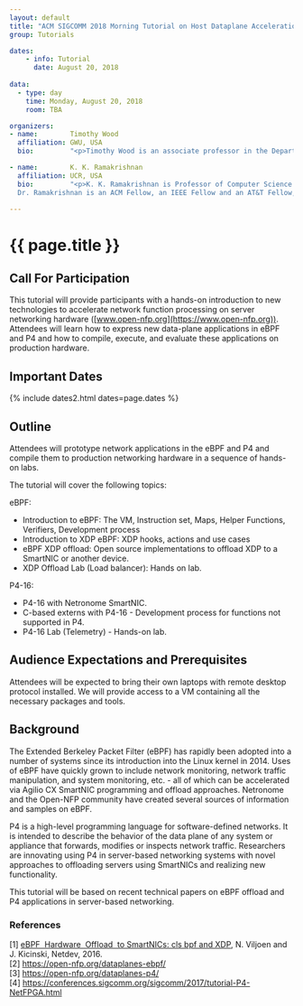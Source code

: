 ```yaml
---
layout: default
title: "ACM SIGCOMM 2018 Morning Tutorial on Host Dataplane Acceleration (HDA)"
group: Tutorials

dates:
    - info: Tutorial
      date: August 20, 2018
      
data:
  - type: day
    time: Monday, August 20, 2018
    room: TBA

organizers:
- name:        Timothy Wood
  affiliation: GWU, USA
  bio:         "<p>Timothy Wood is an associate professor in the Department of Computer Science at George Washington University. Before joining GW, he received a doctoral degree in computer science from the University of Massachusetts Amherst and a bachelor’s degree in electrical and computer engineering from Rutgers University. His research studies how new virtualization technologies can provide application agnostic tools that improve performance, efficiency, and reliability in cloud computing data centers and software-based networks. His PhD thesis received the UMass CS Outstanding Dissertation Award, his students have voted him CS Professor of the Year, and he has won three best paper awards, a Google Faculty Research Award, and an NSF Career award.</p>"

- name:        K. K. Ramakrishnan
  affiliation: UCR, USA
  bio:         "<p>K. K. Ramakrishnan is Professor of Computer Science and Engineering at the University of California, Riverside. Previously, he was a Distinguished Member of Technical Staff at AT&T Labs-Research. He joined AT&T Bell Labs in 1994 and was with AT&T Labs-Research since its inception in 1996. Prior to 1994, he was a Technical Director and Consulting Engineer in Networking at Digital Equipment Corporation. Between 2000 and 2002, he was at TeraOptic Networks, Inc., as Founder and Vice President.<br/>
  Dr. Ramakrishnan is an ACM Fellow, an IEEE Fellow and an AT&T Fellow, recognized for his fundamental contributions on communication networks, including his work on congestion control, traffic management and VPN services. His work on the \"DECbit\" congestion avoidance protocol received the ACM Sigcomm Test of Time Paper Award in 2006. He has published nearly 250 papers and has 167 patents issued in his name. K.K. has been on the editorial board of several journals and has served as the TPC Chair and General Chair for several networking conferences and has been a member of the National Research Council Panel on Information Technology for NIST.  K. K. received his MTech from the Indian Institute of Science (1978), MS (1981) and Ph.D. (1983) in Computer Science from the University of Maryland, College Park, USA.</p>"

---
```


# {{ page.title }}

## Call For Participation
This tutorial will provide participants with a hands-on introduction to new technologies to accelerate network function processing on server networking hardware (​[www.open-nfp.org](https://www.open-nfp.org)​). Attendees will learn how to express new data-plane applications in eBPF and P4 and how to compile, execute, and evaluate these applications on production hardware.



## <i class="fa fa-calendar"></i> Important Dates
{% include dates2.html dates=page.dates %}


## Outline
Attendees will prototype network applications in the eBPF and P4 and compile them to
production networking hardware in a sequence of hands-on labs.

The tutorial will cover the following topics:

eBPF:
- Introduction to eBPF: The VM, Instruction set, Maps, Helper Functions, Verifiers, Development process
- Introduction to XDP eBPF: XDP hooks, actions and use cases 
- eBPF XDP offload: Open source implementations to offload XDP to a SmartNIC or another device.
- XDP Offload Lab (Load balancer): Hands on lab.

P4-16:
- P4-16 with Netronome SmartNIC.
- C-based externs with P4-16 - Development process for functions not supported in P4.
- P4-16 Lab (Telemetry) - Hands-on lab.

## Audience Expectations and Prerequisites
Attendees will be expected to bring their own laptops with remote desktop protocol installed. We
will provide access to a VM containing all the necessary packages and tools.


## Background
The Extended Berkeley Packet Filter (eBPF) has rapidly been adopted into a number of
systems since its introduction into the Linux kernel in 2014. Uses of eBPF have quickly grown to include network monitoring, network traffic manipulation, and system monitoring, etc. - all of which can be accelerated via Agilio CX SmartNIC programming and offload approaches. Netronome and the Open-NFP community have created several sources of information and samples on eBPF.

P4 is a high-level programming language for software-defined networks. It is intended to describe the behavior of the data plane of any system or appliance that forwards, modifies or inspects network traffic. Researchers are innovating using P4 in server-based networking systems with novel approaches to offloading servers using SmartNICs and realizing new functionality.

This tutorial will be based on recent technical papers on eBPF offload and P4 applications in server-based networking.


### References
<p>
[1] <a href="https://open-nfp.org/documents/1/eBPF_HW_OFFLOAD_HNiMne8.pdf">eBPF ​ Hardware ​ Offload ​ to SmartNICs: cls bpf and XDP</a>​, N. Viljoen and J. Kicinski, Netdev, 2016.<br/>
[2] <a href="https://open-nfp.org/dataplanes-ebpf/">https://open-nfp.org/dataplanes-ebpf/</a><br/>
[3] <a href="https://open-nfp.org/dataplanes-p4/">https://open-nfp.org/dataplanes-p4/</a><br/>
[4] <a href="https://conferences.sigcomm.org/sigcomm/2017/tutorial-P4-NetFPGA.html">https://conferences.sigcomm.org/sigcomm/2017/tutorial-P4-NetFPGA.html</a><br/>
</p>



